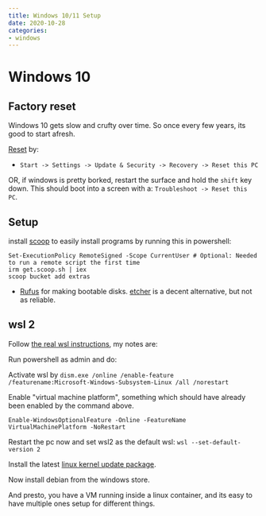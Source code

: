 ```yaml
---
title: Windows 10/11 Setup
date: 2020-10-28
categories:
- windows
---
```


# Windows 10

## Factory reset

Windows 10 gets slow and crufty over time. So once every few years, its good to start afresh. 

[Reset](https://support.microsoft.com/en-us/surface/restore-or-reset-surface-for-windows-10-e1fd649a-6396-a7de-2e87-7ba3b45e0fb1) by:

- `Start -> Settings -> Update & Security -> Recovery -> Reset this PC`

OR, if windows is pretty borked, restart the surface and hold the `shift` key down. This should boot into a screen with a: `Troubleshoot -> Reset this PC`.



## Setup

install [scoop](https://scoop.sh/) to easily install programs by running this in powershell:

```
Set-ExecutionPolicy RemoteSigned -Scope CurrentUser # Optional: Needed to run a remote script the first time
irm get.scoop.sh | iex
scoop bucket add extras
```

- [Rufus](https://rufus.ie/) for making bootable disks. [etcher](https://www.balena.io/etcher/) is a decent alternative, but not as reliable.

## wsl 2

Follow [the real wsl instructions](https://docs.microsoft.com/en-us/windows/wsl/install-win10), my notes are:

Run powershell as admin and do:

Activate wsl by `dism.exe /online /enable-feature /featurename:Microsoft-Windows-Subsystem-Linux /all /norestart`

Enable "virtual machine platform", something which should have already been enabled by the command above.

`Enable-WindowsOptionalFeature -Online -FeatureName VirtualMachinePlatform -NoRestart`

Restart the pc now and set wsl2 as the default wsl: `wsl --set-default-version 2`

Install the latest [linux kernel update package](https://wslstorestorage.blob.core.windows.net/wslblob/wsl_update_x64.msi).

Now install debian from the windows store.

And presto, you have a VM running inside a linux container, and its easy to have multiple ones setup for different things.  